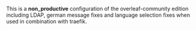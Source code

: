 This is a __non_productive__ configuration of the overleaf-community edition
including LDAP, german message fixes and language selection fixes when used in 
combination with traefik.

